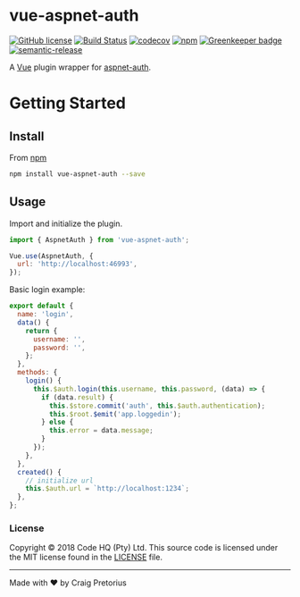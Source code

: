 
# vue-aspnet-auth

[![GitHub license](https://img.shields.io/badge/license-MIT-blue.svg)](https://github.com/vue-aspnet-auth/blob/master/LICENSE) [![Build Status](https://travis-ci.org/Halceyon/vue-aspnet-auth.svg?branch=master)](https://travis-ci.org/Halceyon/vue-aspnet-auth) [![codecov](https://codecov.io/gh/Halceyon/aspnet-auth/branch/master/graph/badge.svg)](https://codecov.io/gh/Halceyon/aspnet-auth) [![npm](https://img.shields.io/npm/v/vue-aspnet-auth.svg)](https://www.npmjs.com/package/vue-aspnet-auth) [![Greenkeeper badge](https://badges.greenkeeper.io/Halceyon/vue-aspnet-auth.svg)](https://greenkeeper.io/) [![semantic-release](https://img.shields.io/badge/%20%20%F0%9F%93%A6%F0%9F%9A%80-semantic--release-e10079.svg)](https://github.com/semantic-release/semantic-release)

A [Vue](https://vuejs.org) plugin wrapper for [aspnet-auth](https://github.com/halceyon/aspnet-auth).

# Getting Started

## Install

From [npm](https://npmjs.org)

```sh
npm install vue-aspnet-auth --save
```

## Usage
Import and initialize the plugin.
```javascript
import { AspnetAuth } from 'vue-aspnet-auth';

Vue.use(AspnetAuth, {
  url: 'http://localhost:46993',
});

```
Basic login example:
```javascript
export default {
  name: 'login',
  data() {
    return {
      username: '',
      password: '',
    };
  },
  methods: {
    login() {
      this.$auth.login(this.username, this.password, (data) => {
        if (data.result) {
          this.$store.commit('auth', this.$auth.authentication);
          this.$root.$emit('app.loggedin');
        } else {
          this.error = data.message;
        }
      });
    },
  },
  created() {
	// initialize url
    this.$auth.url = `http://localhost:1234`;
  },
};
```
### License

Copyright © 2018 Code HQ (Pty) Ltd. This source code is licensed under the MIT license found in
the [LICENSE](https://github.com/halceyon/vue-aspnet-auth/blob/master/LICENSE) file.


---
Made with ♥ by Craig Pretorius
